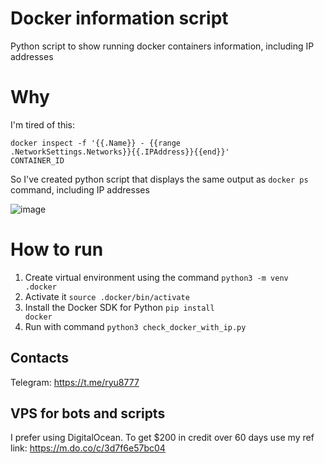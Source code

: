 # Docker information script
Python script to show running docker containers information, including IP addresses

# Why
I'm tired of this:

<code>docker inspect -f '{{.Name}} - {{range .NetworkSettings.Networks}}{{.IPAddress}}{{end}}' CONTAINER_ID</code>

So I've created python script that displays the same output as <code>docker ps</code> command, including IP addresses

![image](https://github.com/ryu878/docker_name_and_ip/assets/81808867/6e718914-47c3-4cd2-a475-c913a54990d5)

# How to run
1. Create virtual environment using the command
   <code>python3 -m venv .docker</code>
2. Activate it
  <code>source .docker/bin/activate</code>
3. Install the Docker SDK for Python
   <code>pip install docker</code>
4. Run with command <code>python3 check_docker_with_ip.py</code>


## Contacts
Telegram: https://t.me/ryu8777

## VPS for bots and scripts
I prefer using DigitalOcean. 
To get $200 in credit over 60 days use my ref link: https://m.do.co/c/3d7f6e57bc04
